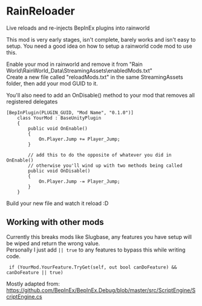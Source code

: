 # RainReloader
Live reloads and re-injects BepInEx plugins into rainworld  

This mod is very early stages, isn't complete, barely works and isn't easy to setup. You need a good idea on how to setup a rainworld code mod to use this.  

Enable your mod in rainworld and remove it from "Rain World\RainWorld_Data\StreamingAssets\enabledMods.txt"  
Create a new file called "reloadMods.txt" in the same StreamingAssets folder, then add your mod GUID to it.  

You'll also need to add an OnDisable() method to your mod that removes all registered delegates  
```
[BepInPlugin(PLUGIN_GUID, "Mod Name", "0.1.0")]
    class YourMod : BaseUnityPlugin
    {
        public void OnEnable()
        {
            On.Player.Jump += Player_Jump;
        }
        
        // add this to do the opposite of whatever you did in OnEnable()
        // otherwise you'll wind up with two methods being called
        public void OnDisable()
        {
            On.Player.Jump -= Player_Jump;
        }
    }
```

Build your new file and watch it reload :D  

## Working with other mods
Currently this breaks mods like Slugbase, any features you have setup will be wiped and return the wrong value.  
Personally I just add `|| true` to any features to bypass this while writing code.
```
 if (YourMod.YourFeature.TryGet(self, out bool canDoFeature) && canDoFeature || true)
```

Mostly adapted from: https://github.com/BepInEx/BepInEx.Debug/blob/master/src/ScriptEngine/ScriptEngine.cs
